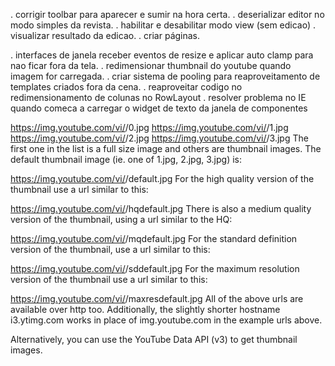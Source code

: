 . corrigir toolbar para aparecer e sumir na hora certa.
. deserializar editor no modo simples da revista.
. habilitar e desabilitar modo view (sem edicao)
. visualizar resultado da edicao.
. criar páginas.




. interfaces de janela receber eventos de resize e aplicar auto clamp para nao ficar fora da tela.
. redimensionar thumbnail do youtube quando imagem for carregada.
. criar sistema de pooling para reaproveitamento de templates criados fora da cena.
. reaproveitar codigo no redimensionamento de colunas no RowLayout
. resolver problema no IE quando comeca a carregar o widget de texto da janela de componentes






























https://img.youtube.com/vi/<insert-youtube-video-id-here>/0.jpg
https://img.youtube.com/vi/<insert-youtube-video-id-here>/1.jpg
https://img.youtube.com/vi/<insert-youtube-video-id-here>/2.jpg
https://img.youtube.com/vi/<insert-youtube-video-id-here>/3.jpg
The first one in the list is a full size image and others are thumbnail images. The default thumbnail image (ie. one of 1.jpg, 2.jpg, 3.jpg) is:

https://img.youtube.com/vi/<insert-youtube-video-id-here>/default.jpg
For the high quality version of the thumbnail use a url similar to this:

https://img.youtube.com/vi/<insert-youtube-video-id-here>/hqdefault.jpg
There is also a medium quality version of the thumbnail, using a url similar to the HQ:

https://img.youtube.com/vi/<insert-youtube-video-id-here>/mqdefault.jpg
For the standard definition version of the thumbnail, use a url similar to this:

https://img.youtube.com/vi/<insert-youtube-video-id-here>/sddefault.jpg
For the maximum resolution version of the thumbnail use a url similar to this:

https://img.youtube.com/vi/<insert-youtube-video-id-here>/maxresdefault.jpg
All of the above urls are available over http too. Additionally, the slightly shorter hostname i3.ytimg.com works in place of img.youtube.com in the example urls above.

Alternatively, you can use the YouTube Data API (v3) to get thumbnail images.